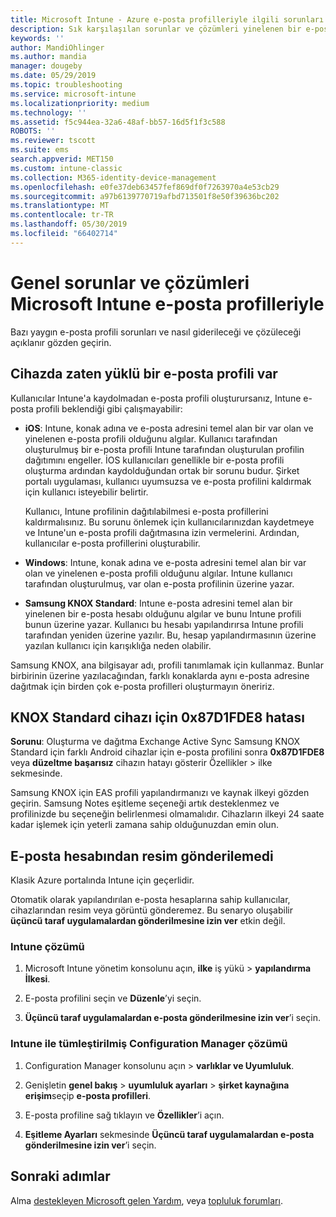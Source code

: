 ```yaml
---
title: Microsoft Intune - Azure e-posta profilleriyle ilgili sorunları giderme | Microsoft Docs
description: Sık karşılaşılan sorunlar ve çözümleri yinelenen bir e-posta profilleri ve Samsung KNOX Standard Android cihazlarında hatalar dahil olmak üzere Microsoft Intune e-posta profilleriyle bakın.
keywords: ''
author: MandiOhlinger
ms.author: mandia
manager: dougeby
ms.date: 05/29/2019
ms.topic: troubleshooting
ms.service: microsoft-intune
ms.localizationpriority: medium
ms.technology: ''
ms.assetid: f5c944ea-32a6-48af-bb57-16d5f1f3c588
ROBOTS: ''
ms.reviewer: tscott
ms.suite: ems
search.appverid: MET150
ms.custom: intune-classic
ms.collection: M365-identity-device-management
ms.openlocfilehash: e0fe37deb63457fef869df0f7263970a4e53cb29
ms.sourcegitcommit: a97b6139770719afbd713501f8e50f39636bc202
ms.translationtype: MT
ms.contentlocale: tr-TR
ms.lasthandoff: 05/30/2019
ms.locfileid: "66402714"
---
```

# <a name="common-issues-and-resolutions-with-email-profiles-in-microsoft-intune"></a>Genel sorunlar ve çözümleri Microsoft Intune e-posta profilleriyle

Bazı yaygın e-posta profili sorunları ve nasıl giderileceği ve çözüleceği açıklanır gözden geçirin.

## <a name="device-already-has-an-email-profile-installed"></a>Cihazda zaten yüklü bir e-posta profili var

Kullanıcılar Intune'a kaydolmadan e-posta profili oluşturursanız, Intune e-posta profili beklendiği gibi çalışmayabilir:

- **iOS**: Intune, konak adına ve e-posta adresini temel alan bir var olan ve yinelenen e-posta profili olduğunu algılar. Kullanıcı tarafından oluşturulmuş bir e-posta profili Intune tarafından oluşturulan profilin dağıtımını engeller. İOS kullanıcıları genellikle bir e-posta profili oluşturma ardından kaydolduğundan ortak bir sorunu budur. Şirket portalı uygulaması, kullanıcı uyumsuzsa ve e-posta profilini kaldırmak için kullanıcı isteyebilir belirtir.

  Kullanıcı, Intune profilinin dağıtılabilmesi e-posta profillerini kaldırmalısınız. Bu sorunu önlemek için kullanıcılarınızdan kaydetmeye ve Intune'un e-posta profili dağıtmasına izin vermelerini. Ardından, kullanıcılar e-posta profillerini oluşturabilir.

- **Windows**: Intune, konak adına ve e-posta adresini temel alan bir var olan ve yinelenen e-posta profili olduğunu algılar. Intune kullanıcı tarafından oluşturulmuş, var olan e-posta profilinin üzerine yazar.

- **Samsung KNOX Standard**: Intune e-posta adresini temel alan bir yinelenen bir e-posta hesabı olduğunu algılar ve bunu Intune profili bunun üzerine yazar. Kullanıcı bu hesabı yapılandırırsa Intune profili tarafından yeniden üzerine yazılır. Bu, hesap yapılandırmasının üzerine yazılan kullanıcı için karışıklığa neden olabilir.

Samsung KNOX, ana bilgisayar adı, profili tanımlamak için kullanmaz. Bunlar birbirinin üzerine yazılacağından, farklı konaklarda aynı e-posta adresine dağıtmak için birden çok e-posta profilleri oluşturmayın öneririz.

## <a name="error-0x87d1fde8-for-knox-standard-device"></a>KNOX Standard cihazı için 0x87D1FDE8 hatası

**Sorunu**: Oluşturma ve dağıtma Exchange Active Sync Samsung KNOX Standard için farklı Android cihazlar için e-posta profilini sonra **0x87D1FDE8** veya **düzeltme başarısız** cihazın hatayı gösterir Özellikler > ilke sekmesinde.

Samsung KNOX için EAS profili yapılandırmanızı ve kaynak ilkeyi gözden geçirin. Samsung Notes eşitleme seçeneği artık desteklenmez ve profilinizde bu seçeneğin belirlenmesi olmamalıdır. Cihazların ilkeyi 24 saate kadar işlemek için yeterli zamana sahip olduğunuzdan emin olun.

## <a name="unable-to-send-images-from--email-account"></a>E-posta hesabından resim gönderilemedi

Klasik Azure portalında Intune için geçerlidir.

Otomatik olarak yapılandırılan e-posta hesaplarına sahip kullanıcılar, cihazlarından resim veya görüntü gönderemez. Bu senaryo oluşabilir **üçüncü taraf uygulamalardan gönderilmesine izin ver** etkin değil.

### <a name="intune-solution"></a>Intune çözümü

1. Microsoft Intune yönetim konsolunu açın, **ilke** iş yükü > **yapılandırma İlkesi**.

2. E-posta profilini seçin ve **Düzenle**’yi seçin.

3. **Üçüncü taraf uygulamalardan e-posta gönderilmesine izin ver**’i seçin.

### <a name="configuration-manager-integrated-with-intune-solution"></a>Intune ile tümleştirilmiş Configuration Manager çözümü

1. Configuration Manager konsolunu açın > **varlıklar ve Uyumluluk**.

2. Genişletin **genel bakış** > **uyumluluk ayarları** > **şirket kaynağına erişim**seçip **e-posta profilleri**.

3. E-posta profiline sağ tıklayın ve **Özellikler**’i açın.

4. **Eşitleme Ayarları** sekmesinde **Üçüncü taraf uygulamalardan e-posta gönderilmesine izin ver**’i seçin.

## <a name="next-steps"></a>Sonraki adımlar

Alma [destekleyen Microsoft gelen Yardım](get-support.md), veya [topluluk forumları](https://social.technet.microsoft.com/Forums/en-US/home?category=microsoftintune).